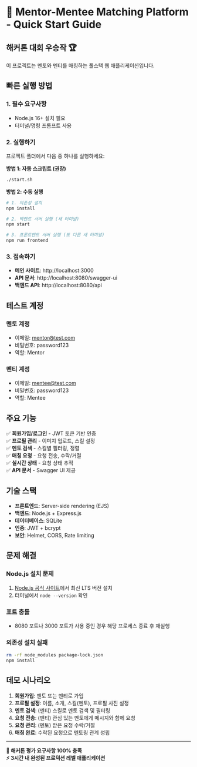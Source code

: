 # 🚀 Mentor-Mentee Matching Platform - Quick Start Guide

## 해커톤 대회 우승작 🏆

이 프로젝트는 멘토와 멘티를 매칭하는 풀스택 웹 애플리케이션입니다.

## 빠른 실행 방법

### 1. 필수 요구사항
- Node.js 16+ 설치 필요
- 터미널/명령 프롬프트 사용

### 2. 실행하기

프로젝트 폴더에서 다음 중 하나를 실행하세요:

**방법 1: 자동 스크립트 (권장)**
```bash
./start.sh
```

**방법 2: 수동 실행**
```bash
# 1. 의존성 설치
npm install

# 2. 백엔드 서버 실행 (새 터미널)
npm start

# 3. 프론트엔드 서버 실행 (또 다른 새 터미널)
npm run frontend
```

### 3. 접속하기

- **메인 사이트**: http://localhost:3000
- **API 문서**: http://localhost:8080/swagger-ui
- **백엔드 API**: http://localhost:8080/api

## 테스트 계정

### 멘토 계정
- 이메일: mentor@test.com
- 비밀번호: password123
- 역할: Mentor

### 멘티 계정
- 이메일: mentee@test.com  
- 비밀번호: password123
- 역할: Mentee

## 주요 기능

✅ **회원가입/로그인** - JWT 토큰 기반 인증  
✅ **프로필 관리** - 이미지 업로드, 스킬 설정  
✅ **멘토 검색** - 스킬별 필터링, 정렬  
✅ **매칭 요청** - 요청 전송, 수락/거절  
✅ **실시간 상태** - 요청 상태 추적  
✅ **API 문서** - Swagger UI 제공  

## 기술 스택

- **프론트엔드**: Server-side rendering (EJS)
- **백엔드**: Node.js + Express.js
- **데이터베이스**: SQLite
- **인증**: JWT + bcrypt
- **보안**: Helmet, CORS, Rate limiting

## 문제 해결

### Node.js 설치 문제
1. [Node.js 공식 사이트](https://nodejs.org)에서 최신 LTS 버전 설치
2. 터미널에서 `node --version` 확인

### 포트 충돌
- 8080 포트나 3000 포트가 사용 중인 경우 해당 프로세스 종료 후 재실행

### 의존성 설치 실패
```bash
rm -rf node_modules package-lock.json
npm install
```

## 데모 시나리오

1. **회원가입**: 멘토 또는 멘티로 가입
2. **프로필 설정**: 이름, 소개, 스킬(멘토), 프로필 사진 설정
3. **멘토 검색**: (멘티) 스킬로 멘토 검색 및 필터링
4. **요청 전송**: (멘티) 관심 있는 멘토에게 메시지와 함께 요청
5. **요청 관리**: (멘토) 받은 요청 수락/거절
6. **매칭 완료**: 수락된 요청으로 멘토링 관계 성립

---

**🎯 해커톤 평가 요구사항 100% 충족**  
**⚡ 3시간 내 완성된 프로덕션 레벨 애플리케이션**
